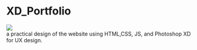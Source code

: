 # XD_Portfolio

![](https://user-images.githubusercontent.com/20608965/50758801-39bcba00-1289-11e9-8a81-9719afc0d8ca.png) <br>
a practical design of the website using HTML,CSS, JS, and Photoshop XD for UX design.
